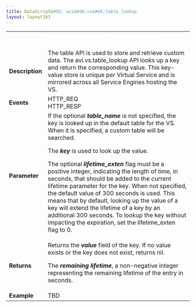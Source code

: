 ```yaml
---
title: DataScript&#58; avi&#46;vs&#46;table_lookup
layout: layout163
---
```

<table class="table table-hover table table-bordered table-hover">  
<tbody>       
<tr>   
<td><span style="color: white; font-size: medium;"><strong>Function</strong></span></td>
<td><span style="color: white;"><b>avi.vs.table_lookup( [table_name,] key [, lifetime_exten] )</b></span></td>
</tr>
<tr>   
<td><span style="font-size: medium;"><strong>Description</strong></span></td>
<td>The table API is used to store and retrieve custom data. The avi.vs.table_lookup API looks up a key and return the corresponding value. This key-value store is unique per Virtual Service and is mirrored across all Service Engines hosting the VS.</td>
</tr>
<tr>   
<td><span style="font-size: medium;"><strong>Events</strong></span></td>
<td>HTTP_REQ<br> HTTP_RESP</td>
</tr>
<tr>   
<td><span style="font-size: medium;"><strong>Parameter</strong></span></td>
<td>If the optional <em><strong>table_name</strong></em> is not specified, the key is looked up in the default table for the VS. When it is specified, a custom table will be searched.<p></p> <p>The <em><strong>key</strong></em> is used to look up the value.</p> <p>The optional <strong><em>lifetime_exten</em></strong> flag must be a positive integer, indicating the length of time, in seconds, that should be added to the current lifetime parameter for the key. When not specified, the default value of 300 seconds is used.  This means that by default, looking up the value of a key will extend the lifetime of a key by an additional 300 seconds.  To lookup the key without impacting the expiration, set the lifetime_exten flag to 0.</p></td>
</tr>
<tr>   
<td><span style="font-size: medium;"><strong>Returns</strong></span></td>
<td>Returns the <strong><em>value</em> </strong>field of the key.  If no value exists or the key does not exist, returns nil.<p></p> <p>The <strong><em>remaining lifetime</em></strong>, a non-negative integer representing the remaining lifetime of the entry in seconds.</p></td>
</tr>
<tr>   
<td><span style="font-size: medium;"><strong>Example</strong></span></td>
<td>TBD</td>
</tr>
</tbody>
</table> 